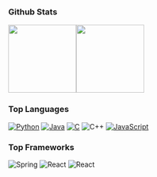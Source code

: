 

### Github Stats

<img height="137px" src="https://github-readme-stats.vercel.app/api?username=ghazalb76&hide_title=true&hide_border=true&show_icons=true&include_all_commits=true&count_private=true&line_height=21&theme=tokyonight" /><!-- wi*quL3fcV --><img height="137px" src="https://github-readme-stats.vercel.app/api/top-langs/?username=ghazalb76&hide=html&hide_border=true&layout=compact&langs_count=7&exclude_repo=comp426,Redventures-Movie-Quotes&theme=tokyonight" /></a>

### Top Languages

[![Python](https://img.shields.io/badge/-Python-000?&logo=python)](https://github.com/adamalston?tab=repositories&q=&type=&language=python)
[![Java](https://img.shields.io/badge/-Java-000?&logo=Java&logoColor=007396)](https://github.com/adamalston?tab=repositories&q=&type=&language=java&logocolor=white)
[![C](https://img.shields.io/badge/-C-000?&logo=C)](https://github.com/adamalston?tab=repositories&q=&type=&language=c)
![C++](https://img.shields.io/badge/-C++-000?&logo=c%2b%2b&logoColor=00599C)
[![JavaScript](https://img.shields.io/badge/-JavaScript-000?&logo=JavaScript&logoColor=ddc508)](https://github.com/adamalston?tab=repositories&q=&type=&language=javascript)

### Top Frameworks

![Spring](https://img.shields.io/badge/-Spring-000?&logo=Spring)
![React](https://img.shields.io/badge/-React-000?&logo=React)
![React](https://img.shields.io/badge/-Django-000?&logo=Django)

